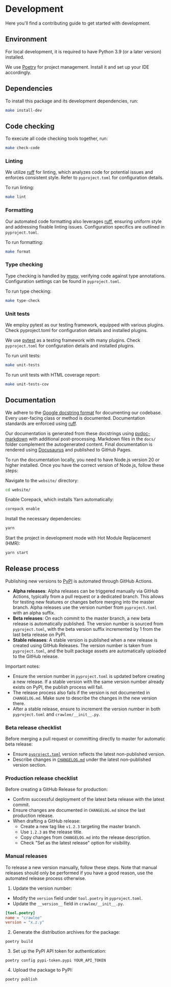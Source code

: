 # Development

Here you'll find a contributing guide to get started with development.

## Environment

For local development, it is required to have Python 3.9 (or a later version) installed.

We use [Poetry](https://python-poetry.org/) for project management. Install it and set up your IDE accordingly.

## Dependencies

To install this package and its development dependencies, run:

```sh
make install-dev
```

## Code checking

To execute all code checking tools together, run:

```sh
make check-code
```

### Linting

We utilize [ruff](https://docs.astral.sh/ruff/) for linting, which analyzes code for potential issues and enforces consistent style. Refer to `pyproject.toml` for configuration details.

To run linting:

```sh
make lint
```

### Formatting

Our automated code formatting also leverages [ruff](https://docs.astral.sh/ruff/), ensuring uniform style and addressing fixable linting issues. Configuration specifics are outlined in `pyproject.toml`.

To run formatting:

```sh
make format
```

### Type checking

Type checking is handled by [mypy](https://mypy.readthedocs.io/), verifying code against type annotations. Configuration settings can be found in `pyproject.toml`.

To run type checking:

```sh
make type-check
```

### Unit tests

We employ pytest as our testing framework, equipped with various plugins. Check pyproject.toml for configuration details and installed plugins.

We use [pytest](https://docs.pytest.org/) as a testing framework with many plugins. Check `pyproject.toml` for configuration details and installed plugins.

To run unit tests:

```sh
make unit-tests
```

To run unit tests with HTML coverage report:

```sh
make unit-tests-cov
```

<!--
TODO:

## Integration tests

...
-->

## Documentation

We adhere to the [Google docstring format](https://sphinxcontrib-napoleon.readthedocs.io/en/latest/example_google.html) for documenting our codebase. Every user-facing class or method is documented. Documentation standards are enforced using [ruff](https://docs.astral.sh/ruff/).

Our documentation is generated from these docstrings using [pydoc-markdown](https://pypi.org/project/pydoc-markdown/) with additional post-processing. Markdown files in the `docs/` folder complement the autogenerated content. Final documentation is rendered using [Docusaurus](https://docusaurus.io/) and published to GitHub Pages.

To run the documentation locally, you need to have Node.js version 20 or higher installed. Once you have the correct version of Node.js, follow these steps:

Navigate to the `website/` directory:

```sh
cd website/
```

Enable Corepack, which installs Yarn automatically:

```sh
corepack enable
```

Install the necessary dependencies:

```sh
yarn
```

Start the project in development mode with Hot Module Replacement (HMR):

```sh
yarn start
```

## Release process

Publishing new versions to [PyPI](https://pypi.org/project/crawlee) is automated through GitHub Actions.

- **Alpha releases**: Alpha releases can be triggered manually via GitHub Actions, typically from a pull request or a dedicated branch. This allows for testing new features or changes before merging into the master branch. Alpha releases use the version number from `pyproject.toml` with an alpha suffix.
- **Beta releases**: On each commit to the master branch, a new beta release is automatically published. The version number is sourced from `pyproject.toml`, with the beta version suffix incremented by 1 from the last beta release on PyPI.
- **Stable releases**: A stable version is published when a new release is created using GitHub Releases. The version number is taken from `pyproject.toml`, and the built package assets are automatically uploaded to the GitHub release.

Important notes:

- Ensure the version number in `pyproject.toml` is updated before creating a new release. If a stable version with the same version number already exists on PyPI, the publish process will fail.
- The release process also fails if the version is not documented in `CHANGELOG.md`. Make sure to describe the changes in the new version there.
- After a stable release, ensure to increment the version number in both `pyproject.toml` and `crawlee/__init__.py`.

### Beta release checklist

Before merging a pull request or committing directly to master for automatic beta release:

- Ensure [`pyproject.toml`](pyproject.toml) version reflects the latest non-published version.
- Describe changes in [`CHANGELOG.md`](CHANGELOG.md) under the latest non-published version section.

### Production release checklist

Before creating a GitHub Release for production:

- Confirm successful deployment of the latest beta release with the latest commit.
- Ensure changes are documented in `CHANGELOG.md` since the last production release.
- When drafting a GitHub release:
    - Create a new tag like `v1.2.3` targeting the master branch.
    - Use `1.2.3` as the release title.
    - Copy changes from `CHANGELOG.md` into the release description.
    - Check "Set as the latest release" option for visibility.

### Manual releases

To release a new version manually, follow these steps. Note that manual releases should only be performed if you have a good reason, use the automated release process otherwise.

1. Update the version number:

- Modify the `version` field under `tool.poetry` in `pyproject.toml`.
- Update the `__version__` field in `crawlee/__init__.py`.

```toml
[tool.poetry]
name = "crawlee"
version = "x.z.y"
```

2. Generate the distribution archives for the package:

```shell
poetry build
```

3. Set up the PyPI API token for authentication:

```shell
poetry config pypi-token.pypi YOUR_API_TOKEN
```

4. Upload the package to PyPI:

```shell
poetry publish
```
